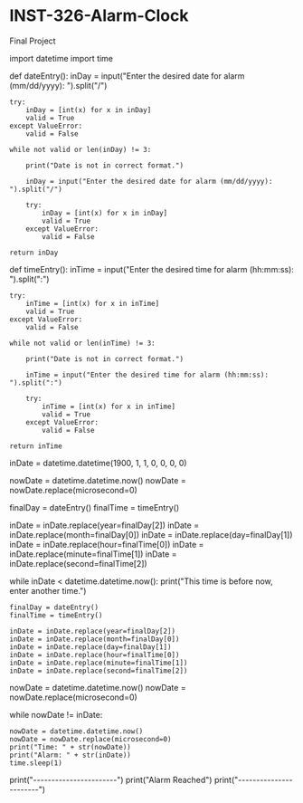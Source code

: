 # INST-326-Alarm-Clock
Final Project

import datetime
import time

def dateEntry():
    inDay = input("Enter the desired date for alarm (mm/dd/yyyy): ").split("/")

    try:
        inDay = [int(x) for x in inDay]
        valid = True
    except ValueError:
        valid = False

    while not valid or len(inDay) != 3:

        print("Date is not in correct format.")

        inDay = input("Enter the desired date for alarm (mm/dd/yyyy): ").split("/")

        try:
            inDay = [int(x) for x in inDay]
            valid = True
        except ValueError:
            valid = False

    return inDay

def timeEntry():
    inTime = input("Enter the desired time for alarm (hh:mm:ss): ").split(":")

    try:
        inTime = [int(x) for x in inTime]
        valid = True
    except ValueError:
        valid = False

    while not valid or len(inTime) != 3:

        print("Date is not in correct format.")

        inTime = input("Enter the desired time for alarm (hh:mm:ss): ").split(":")

        try:
            inTime = [int(x) for x in inTime]
            valid = True
        except ValueError:
            valid = False

    return inTime

inDate = datetime.datetime(1900, 1, 1, 0, 0, 0, 0)

nowDate = datetime.datetime.now()
nowDate = nowDate.replace(microsecond=0)

finalDay = dateEntry()
finalTime = timeEntry()

inDate = inDate.replace(year=finalDay[2])
inDate = inDate.replace(month=finalDay[0])
inDate = inDate.replace(day=finalDay[1])
inDate = inDate.replace(hour=finalTime[0])
inDate = inDate.replace(minute=finalTime[1])
inDate = inDate.replace(second=finalTime[2])

while inDate < datetime.datetime.now():
    print("This time is before now, enter another time.")

    finalDay = dateEntry()
    finalTime = timeEntry()

    inDate = inDate.replace(year=finalDay[2])
    inDate = inDate.replace(month=finalDay[0])
    inDate = inDate.replace(day=finalDay[1])
    inDate = inDate.replace(hour=finalTime[0])
    inDate = inDate.replace(minute=finalTime[1])
    inDate = inDate.replace(second=finalTime[2])

nowDate = datetime.datetime.now()
nowDate = nowDate.replace(microsecond=0)

while nowDate != inDate:

    nowDate = datetime.datetime.now()
    nowDate = nowDate.replace(microsecond=0)
    print("Time: " + str(nowDate))
    print("Alarm: " + str(inDate))
    time.sleep(1)

print("-----------------------")
print("Alarm Reached")
print("-----------------------")
